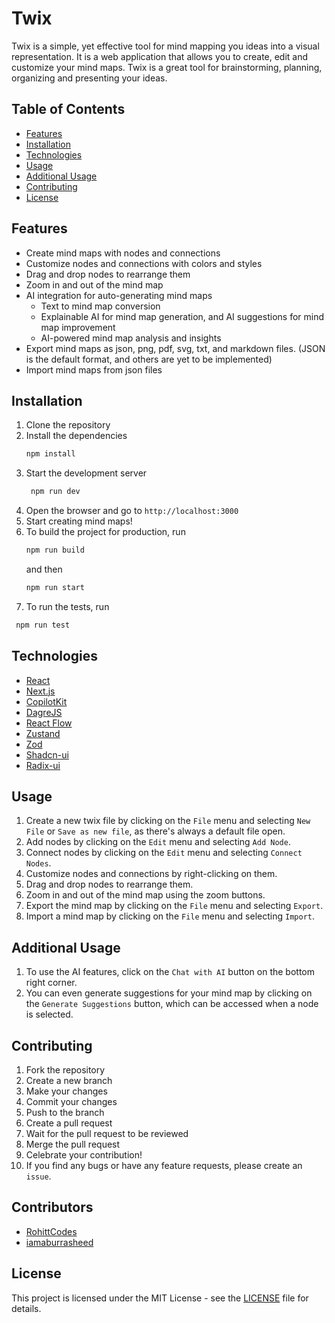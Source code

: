 # Twix

Twix is a simple, yet effective tool for mind mapping you ideas into a visual representation. It is a web application that allows you to create, edit and customize your mind maps. Twix is a great tool for brainstorming, planning, organizing and presenting your ideas.

## Table of Contents

- [Features](#features)
- [Installation](#installation)
- [Technologies](#technologies)
- [Usage](#usage)
- [Additional Usage](#additional-usage)
- [Contributing](#contributing)
- [License](#license)

## Features

- Create mind maps with nodes and connections
- Customize nodes and connections with colors and styles
- Drag and drop nodes to rearrange them
- Zoom in and out of the mind map
- AI integration for auto-generating mind maps
  - Text to mind map conversion
  - Explainable AI for mind map generation, and AI suggestions for mind map improvement
  - AI-powered mind map analysis and insights
- Export mind maps as json, png, pdf, svg, txt, and markdown files. (JSON is the default format, and others are yet to be implemented)
- Import mind maps from json files

## Installation

1. Clone the repository
2. Install the dependencies
   ```bash
   npm install
   ```
3. Start the development server
   ```bash
    npm run dev
    ```
4. Open the browser and go to `http://localhost:3000`
5. Start creating mind maps!
6. To build the project for production, run
   ```bash
   npm run build
   ```
    and then
    ```bash
    npm run start
    ```
7. To run the tests, run
  ```bash
   npm run test
   ```

## Technologies

- [React](https://reactjs.org/)
- [Next.js](https://nextjs.org/)
- [CopilotKit](https://docs.copilotkit.ai/)
- [DagreJS](https://www.npmjs.com/package/dagrejs)
- [React Flow](https://reactflow.dev/)
- [Zustand](https://docs.pmnd.rs/zustand/getting-started/introduction)
- [Zod](https://zod.dev/)
- [Shadcn-ui](https://ui.shadcn.com/)
- [Radix-ui](https://radix-ui.com/)

## Usage

1. Create a new twix file by clicking on the `File` menu and selecting `New File` or `Save as new file`, as there's always a default file open.
2. Add nodes by clicking on the `Edit` menu and selecting `Add Node`.
3. Connect nodes by clicking on the `Edit` menu and selecting `Connect Nodes`.
4. Customize nodes and connections by right-clicking on them.
5. Drag and drop nodes to rearrange them.
6. Zoom in and out of the mind map using the zoom buttons.
7. Export the mind map by clicking on the `File` menu and selecting `Export`.
8. Import a mind map by clicking on the `File` menu and selecting `Import`.

## Additional Usage

1. To use the AI features, click on the `Chat with AI` button on the bottom right corner.
2. You can even generate suggestions for your mind map by clicking on the `Generate Suggestions` button, which can be accessed when a node is selected.

## Contributing

1. Fork the repository
2. Create a new branch
3. Make your changes
4. Commit your changes
5. Push to the branch
6. Create a pull request
7. Wait for the pull request to be reviewed
8. Merge the pull request
9. Celebrate your contribution!
10. If you find any bugs or have any feature requests, please create an `issue`.

## Contributors

- [RohittCodes](https://github.com/RohittCodes)
- [iamaburrasheed](https://github.com/iamabdurrasheed)

## License

This project is licensed under the MIT License - see the [LICENSE](LICENSE) file for details.

